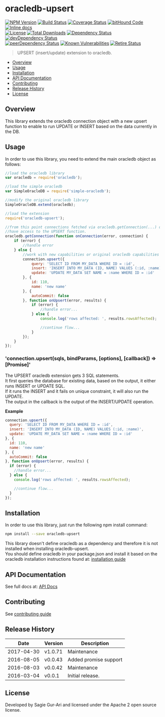 # oracledb-upsert

[![NPM Version](http://img.shields.io/npm/v/oracledb-upsert.svg?style=flat)](https://www.npmjs.org/package/oracledb-upsert) [![Build Status](https://travis-ci.org/sagiegurari/oracledb-upsert.svg)](http://travis-ci.org/sagiegurari/oracledb-upsert) [![Coverage Status](https://coveralls.io/repos/sagiegurari/oracledb-upsert/badge.svg)](https://coveralls.io/r/sagiegurari/oracledb-upsert) [![bitHound Code](https://www.bithound.io/github/sagiegurari/oracledb-upsert/badges/code.svg)](https://www.bithound.io/github/sagiegurari/oracledb-upsert) [![Inline docs](http://inch-ci.org/github/sagiegurari/oracledb-upsert.svg?branch=master)](http://inch-ci.org/github/sagiegurari/oracledb-upsert)<br>
[![License](https://img.shields.io/npm/l/oracledb-upsert.svg?style=flat)](https://github.com/sagiegurari/oracledb-upsert/blob/master/LICENSE) [![Total Downloads](https://img.shields.io/npm/dt/oracledb-upsert.svg?style=flat)](https://www.npmjs.org/package/oracledb-upsert) [![Dependency Status](https://david-dm.org/sagiegurari/oracledb-upsert.svg)](https://david-dm.org/sagiegurari/oracledb-upsert) [![devDependency Status](https://david-dm.org/sagiegurari/oracledb-upsert/dev-status.svg)](https://david-dm.org/sagiegurari/oracledb-upsert?type=dev)<br>
[![peerDependency Status](https://david-dm.org/sagiegurari/oracledb-upsert/peer-status.svg)](https://david-dm.org/sagiegurari/oracledb-upsert?type=peer) [![Known Vulnerabilities](https://snyk.io/test/github/sagiegurari/oracledb-upsert/badge.svg)](https://snyk.io/test/github/sagiegurari/oracledb-upsert) [![Retire Status](http://retire.insecurity.today/api/image?uri=https://raw.githubusercontent.com/sagiegurari/oracledb-upsert/master/package.json)](http://retire.insecurity.today/api/image?uri=https://raw.githubusercontent.com/sagiegurari/oracledb-upsert/master/package.json)

> UPSERT (insert/update) extension to oracledb.

* [Overview](#overview)
* [Usage](#usage)
* [Installation](#installation)
* [API Documentation](docs/api.md)
* [Contributing](.github/CONTRIBUTING.md)
* [Release History](#history)
* [License](#license)

<a name="overview"></a>
## Overview
This library extends the oracledb connection object with a new upsert function to enable to run UPDATE or INSERT based on the
data currently in the DB.

<a name="usage"></a>
## Usage
In order to use this library, you need to extend the main oracledb object as follows:

```js
//load the oracledb library
var oracledb = require('oracledb');

//load the simple oracledb
var SimpleOracleDB = require('simple-oracledb');

//modify the original oracledb library
SimpleOracleDB.extend(oracledb);

//load the extension
require('oracledb-upsert');

//from this point connections fetched via oracledb.getConnection(...) or pool.getConnection(...)
//have access to the UPSERT function.
oracledb.getConnection(function onConnection(error, connection) {
    if (error) {
        //handle error
    } else {
        //work with new capabilities or original oracledb capabilities
        connection.upsert({
            query: 'SELECT ID FROM MY_DATA WHERE ID = :id',
            insert: 'INSERT INTO MY_DATA (ID, NAME) VALUES (:id, :name)',
            update: 'UPDATE MY_DATA SET NAME = :name WHERE ID = :id'
        }, {
            id: 110,
            name: 'new name'
        }, {
            autoCommit: false
        }, function onUpsert(error, results) {
            if (error) {
                //handle error...
            } else {
                console.log('rows affected: ', results.rowsAffected);

                //continue flow...
            }
        });
    }
});
```

<a name="connection-upsert"></a>
<!-- markdownlint-disable MD009 MD031 MD036 -->
### 'connection.upsert(sqls, bindParams, [options], [callback]) ⇒ [Promise]'
The UPSERT oracledb extension gets 3 SQL statements.<br>
It first queries the database for existing data, based on the output, it either runs INSERT or UPDATE SQL.<br>
If it runs the INSERT and it fails on unique constraint, it will also run the UPDATE.<br>
The output in the callback is the output of the INSERT/UPDATE operation.

**Example**  
```js
connection.upsert({
  query: 'SELECT ID FROM MY_DATA WHERE ID = :id',
  insert: 'INSERT INTO MY_DATA (ID, NAME) VALUES (:id, :name)',
  update: 'UPDATE MY_DATA SET NAME = :name WHERE ID = :id'
}, {
  id: 110,
  name: 'new name'
}, {
  autoCommit: false
}, function onUpsert(error, results) {
  if (error) {
    //handle error...
  } else {
    console.log('rows affected: ', results.rowsAffected);

    //continue flow...
  }
});
```
<!-- markdownlint-enable MD009 MD031 MD036 -->

<a name="installation"></a>
## Installation
In order to use this library, just run the following npm install command:

```sh
npm install --save oracledb-upsert
```

This library doesn't define oracledb as a dependency and therefore it is not installed when installing oracledb-upsert.<br>
You should define oracledb in your package.json and install it based on the oracledb installation instructions found at: [installation guide](https://github.com/oracle/node-oracledb/blob/master/INSTALL.md)

## API Documentation
See full docs at: [API Docs](docs/api.md)

## Contributing
See [contributing guide](.github/CONTRIBUTING.md)

<a name="history"></a>
## Release History

| Date        | Version | Description |
| ----------- | ------- | ----------- |
| 2017-04-30  | v1.0.71 | Maintenance |
| 2016-08-05  | v0.0.43 | Added promise support |
| 2016-08-03  | v0.0.42 | Maintenance |
| 2016-03-04  | v0.0.1  | Initial release. |

<a name="license"></a>
## License
Developed by Sagie Gur-Ari and licensed under the Apache 2 open source license.
